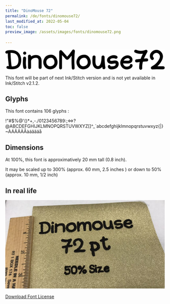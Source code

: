 ```yaml
---
title: "DinoMouse 72"
permalink: /de/fonts/dinomouse72/
last_modified_at: 2022-05-04
toc: false
preview_image: /assets/images/fonts/dinomouse72.png

---
```

![DinoMouse 72](/assets/images/fonts/dinomouse72.png)

This font will be part of next Ink/Stitch version and is not yet available in Ink/Stitch v2.1.2.

## Glyphs

This font contains 106 glyphs :
	
!"#$%@'()*+,-./0123456789:;<=>?@ABCDEFGHIJKLMNOPQRSTUVWXYZ[\]^_`abcdefghijklmnopqrstuvwxyz{|}~ÀÁÂÃÄÅàáâãäå

## Dimensions

At 100%, this font is approximatively  20 mm tall (0.8 inch).

It may be scaled  up to 300% (approx. 60 mm, 2.5 inches ) or down to  50% (approx. 10 mm, 1/2 inch)

## In real life
![Sample](/assets/images/fonts/dinomouse72_2.jpeg)


[Download Font License](https://github.com/inkstitch/inkstitch/tree/main/fonts/dinomouse72/LICENSE)
